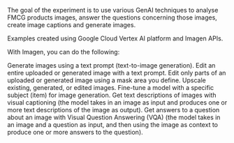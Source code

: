 The goal of the experiment is to use various GenAI techniques to analyse FMCG products images, answer the questions concerning those images, create image captions and generate images.

Examples created using Google Cloud Vertex AI platform and Imagen APIs.

With Imagen, you can do the following:

Generate images using a text prompt (text-to-image generation).
Edit an entire uploaded or generated image with a text prompt.
Edit only parts of an uploaded or generated image using a mask area you define.
Upscale existing, generated, or edited images.
Fine-tune a model with a specific subject (item) for image generation.
Get text descriptions of images with visual captioning (the model takes in an image as input and produces one or more text descriptions of the image as output).
Get answers to a question about an image with Visual Question Answering (VQA) (the model takes in an image and a question as input, and then using the image as context to produce one or more answers to the question).

